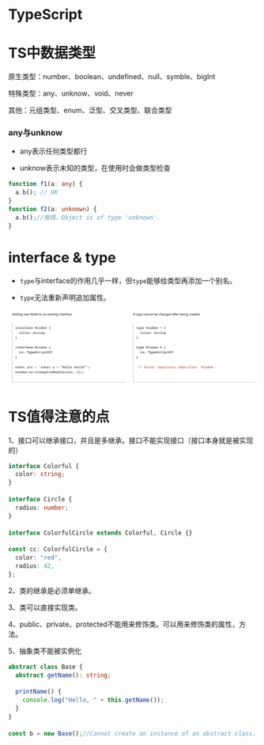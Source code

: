 # TypeScript



# TS中数据类型

原生类型：number、boolean、undefined、null、symble、bigInt

特殊类型：any、unknow、void、never

其他：元组类型、enum、泛型、交叉类型、联合类型



### any与unknow

* any表示任何类型都行

* unknow表示未知的类型，在使用时会做类型检查

```typescript
function f1(a: any) {
  a.b(); // OK
}
function f2(a: unknown) {
  a.b();//报错，Object is of type 'unknown'.
}
```



# interface & type

* `type`与interface的作用几乎一样，但`type`能够给类型再添加一个别名。

* `type`无法重新声明追加属性。

![interface-vs-type](./assets/interface-vs-type.png)



# TS值得注意的点

1、接口可以继承接口，并且是多继承。接口不能实现接口（接口本身就是被实现的）

```typescript
interface Colorful {
  color: string;
}

interface Circle {
  radius: number;
}

interface ColorfulCircle extends Colorful, Circle {}

const cc: ColorfulCircle = {
  color: "red",
  radius: 42,
};
```

2、类的继承是必须单继承。

3、类可以直接实现类。

4、public、private、protected不能用来修饰类。可以用来修饰类的属性，方法。

5、抽象类不能被实例化

```typescript
abstract class Base {
  abstract getName(): string;

  printName() {
    console.log("Hello, " + this.getName());
  }
}

const b = new Base();//Cannot create an instance of an abstract class.
```































